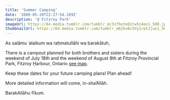 ```yaml
---
title: 'Summer Camping'
date: '2008-05-20T22:27:54.169Z'
description: '@ Fitzroy Park'
imageUrl: https://64.media.tumblr.com/tumblr_mc3z7hoteQ1rw5z4eo1_500.jpg
thumbnailUrl: https://64.media.tumblr.com/tumblr_m62kv0c5Vy1rpt2juo1_500.jpg
---
```


As salāmu ʿalaikum wa raḥmatullāhi wa barakātuh,

There is a campout planned for both brothers and sisters during the weekend of July 18th and the weekend of August 8th at Fitzroy Provincial Park, Fitzroy Ḥarbour, Ontario [see map](http://maps.google.com/maps?f=q&hl=en&geocode=&q=fitzroy+provincial+park,+ontario&sll=45.47536,-76.214561&sspn=0.030815,0.061369&ie=UTF8&ll=45.484086,-76.212673&spn=0.061621,0.122738&z=13&iwloc=addr).

Keep these dates for your future camping plans! Plan ahead!

More detailed information will come, in-sha’Allāh.

BarakAllāhu fīkum.
